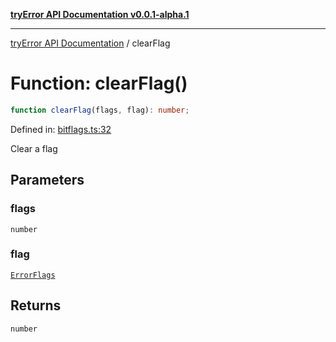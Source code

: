 [**tryError API Documentation v0.0.1-alpha.1**](../index.md)

---

[tryError API Documentation](../index.md) / clearFlag

# Function: clearFlag()

```ts
function clearFlag(flags, flag): number;
```

Defined in: [bitflags.ts:32](https://github.com/oconnorjohnson/try-error/blob/e3ae0308069a4fba073f4543d527ad76373db795/src/bitflags.ts#L32)

Clear a flag

## Parameters

### flags

`number`

### flag

[`ErrorFlags`](../enumerations/ErrorFlags.md)

## Returns

`number`
